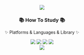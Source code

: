 <div align=center>
	<img src="https://capsule-render.vercel.app/api?type=waving&color=auto&height=200&section=header&text=ALLIN%20Github!&fontSize=90" />	
</div>
<div align=center>
	<h3>📚 How To Study 📚</h3>
	<p>✨ Platforms & Languages & Library ✨</p>
</div>

<div align="center">
	<img src="https://img.shields.io/badge/Python-007396?style=flat&logo=python&logoColor=white" />
	<img src="https://img.shields.io/badge/Jupyter-F37626?style=flat&logo=jupyter&logoColor=white"/>
	<img src="https://img.shields.io/badge/Pandas-150458?style=flat&logo=pandas&logoColor=white"/>
	<img src="https://img.shields.io/badge/Numpy-013243?style=flat&logo=numpy&logoColor=white"/>
	<br>
	<img src="https://img.shields.io/badge/TensorFlow-FF6F00?style=flat&logo=tensorflow&logoColor=white"/>
	
</div>
